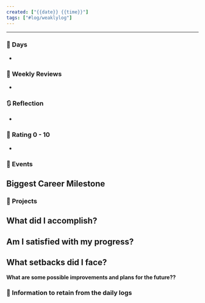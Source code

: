 ```yaml
---
created: ["{{date}} {{time}}"]
tags: ["#log/weaklylog"]
---
```

___

### 📅 Days
- 

### 📑 Weekly Reviews
- 

### 🔃 Reflection
- 
### 💯 Rating 0 - 10
- 
### 📜 Events
**Biggest Career Milestone**
- 
### 📃 Projects
**What did I accomplish?**
- 
**Am I satisfied with my progress?**
- 
**What setbacks did I face?**
- 
**What are some possible improvements and plans for the future??**

### 💾 Information to retain from the daily logs
